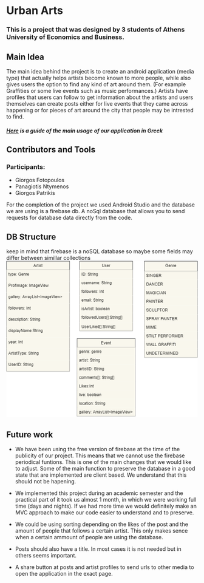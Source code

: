 # Urban Arts

### This is a project that was designed by 3 students of Athens University of Economics and Business. 
## Main Idea
The main idea behind the project is to create an android application (media type) that actually helps artists become known to more people, while also gives users the option to find any kind of art around them. (For example Graffities or some live events such as music performances.) Artists have profiles that users can follow to get information about the artists and users themselves can create posts either for live events that they came across happening or for pieces of art around the city that people may be intrested to find.
##### [Here](http://github.com) is a guide of the main usage of our application in Greek
## Contributors and Tools
### Participants:

* Giorgos Fotopoulos 
* Panagiotis Ntymenos
* Giorgos Patrikis

For the completion of the project we used Android Studio and the database we are using is a firebase db. A noSql database that allows you to send requests for database data directly from the code.

## DB Structure 
keep in mind that firebase is a noSQL database so maybe some fields may differ between simillar collections
![Class Diagram](firebaseDB.png)

## Future work
* We have been using the free version of firebase at the time of the publicity of our project. This means that we cannot use the firebase periodical funtions. This is one of the main changes that we would like to adjust. Some of the main function to preserve the database in a good state that are implemented are client based. We understand that this should not be hapening.

* We implemented this project during an academic semester and the practical part of it took us almost 1 month, in which we were working full time (days and nights). If we had more time we would definitely make an MVC approach to make our code easier to understand and to preserve.

* We could be using sorting depending on the likes of the post and the amount of people that follows a certain artist. This only makes sence when a certain ammount of people are using the database.

* Posts should also have a title. In most cases it is not needed but in others seems important.

* A share button at posts and artist profiles to send urls to other media to open the application in the exact page.
